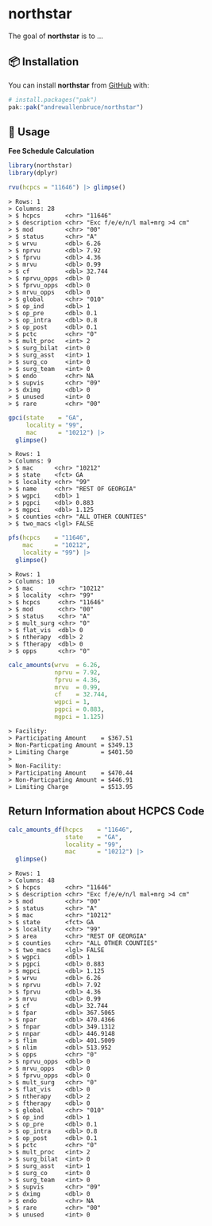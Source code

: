 
<!-- README.md is generated from README.Rmd. Please edit that file -->

# northstar

<!-- badges: start -->
<!-- badges: end -->

The goal of **northstar** is to …

## :package: Installation

You can install **northstar** from [GitHub](https://github.com/) with:

``` r
# install.packages("pak")
pak::pak("andrewallenbruce/northstar")
```

## :beginner: Usage

**Fee Schedule Calculation**

``` r
library(northstar)
library(dplyr)
```

``` r
rvu(hcpcs = "11646") |> glimpse()
```

    > Rows: 1
    > Columns: 28
    > $ hcpcs       <chr> "11646"
    > $ description <chr> "Exc f/e/e/n/l mal+mrg >4 cm"
    > $ mod         <chr> "00"
    > $ status      <chr> "A"
    > $ wrvu        <dbl> 6.26
    > $ nprvu       <dbl> 7.92
    > $ fprvu       <dbl> 4.36
    > $ mrvu        <dbl> 0.99
    > $ cf          <dbl> 32.744
    > $ nprvu_opps  <dbl> 0
    > $ fprvu_opps  <dbl> 0
    > $ mrvu_opps   <dbl> 0
    > $ global      <chr> "010"
    > $ op_ind      <dbl> 1
    > $ op_pre      <dbl> 0.1
    > $ op_intra    <dbl> 0.8
    > $ op_post     <dbl> 0.1
    > $ pctc        <chr> "0"
    > $ mult_proc   <int> 2
    > $ surg_bilat  <int> 0
    > $ surg_asst   <int> 1
    > $ surg_co     <int> 0
    > $ surg_team   <int> 0
    > $ endo        <chr> NA
    > $ supvis      <chr> "09"
    > $ dximg       <dbl> 0
    > $ unused      <int> 0
    > $ rare        <chr> "00"

``` r
gpci(state    = "GA",
     locality = "99",
     mac      = "10212") |> 
  glimpse()
```

    > Rows: 1
    > Columns: 9
    > $ mac      <chr> "10212"
    > $ state    <fct> GA
    > $ locality <chr> "99"
    > $ name     <chr> "REST OF GEORGIA"
    > $ wgpci    <dbl> 1
    > $ pgpci    <dbl> 0.883
    > $ mgpci    <dbl> 1.125
    > $ counties <chr> "ALL OTHER COUNTIES"
    > $ two_macs <lgl> FALSE

``` r
pfs(hcpcs    = "11646", 
    mac      = "10212",
    locality = "99") |> 
  glimpse()
```

    > Rows: 1
    > Columns: 10
    > $ mac       <chr> "10212"
    > $ locality  <chr> "99"
    > $ hcpcs     <chr> "11646"
    > $ mod       <chr> "00"
    > $ status    <chr> "A"
    > $ mult_surg <chr> "0"
    > $ flat_vis  <dbl> 0
    > $ ntherapy  <dbl> 2
    > $ ftherapy  <dbl> 0
    > $ opps      <chr> "0"

``` r
calc_amounts(wrvu  = 6.26,
             nprvu = 7.92,
             fprvu = 4.36,
             mrvu  = 0.99,
             cf    = 32.744,
             wgpci = 1,
             pgpci = 0.883,
             mgpci = 1.125)
```

    > Facility:
    > Participating Amount    = $367.51
    > Non-Particpating Amount = $349.13
    > Limiting Charge         = $401.50
    > 
    > Non-Facility:
    > Participating Amount    = $470.44
    > Non-Particpating Amount = $446.91
    > Limiting Charge         = $513.95

## Return Information about HCPCS Code

``` r
calc_amounts_df(hcpcs    = "11646", 
                state    = "GA", 
                locality = "99", 
                mac      = "10212") |> 
  glimpse()
```

    > Rows: 1
    > Columns: 48
    > $ hcpcs       <chr> "11646"
    > $ description <chr> "Exc f/e/e/n/l mal+mrg >4 cm"
    > $ mod         <chr> "00"
    > $ status      <chr> "A"
    > $ mac         <chr> "10212"
    > $ state       <fct> GA
    > $ locality    <chr> "99"
    > $ area        <chr> "REST OF GEORGIA"
    > $ counties    <chr> "ALL OTHER COUNTIES"
    > $ two_macs    <lgl> FALSE
    > $ wgpci       <dbl> 1
    > $ pgpci       <dbl> 0.883
    > $ mgpci       <dbl> 1.125
    > $ wrvu        <dbl> 6.26
    > $ nprvu       <dbl> 7.92
    > $ fprvu       <dbl> 4.36
    > $ mrvu        <dbl> 0.99
    > $ cf          <dbl> 32.744
    > $ fpar        <dbl> 367.5065
    > $ npar        <dbl> 470.4366
    > $ fnpar       <dbl> 349.1312
    > $ nnpar       <dbl> 446.9148
    > $ flim        <dbl> 401.5009
    > $ nlim        <dbl> 513.952
    > $ opps        <chr> "0"
    > $ nprvu_opps  <dbl> 0
    > $ mrvu_opps   <dbl> 0
    > $ fprvu_opps  <dbl> 0
    > $ mult_surg   <chr> "0"
    > $ flat_vis    <dbl> 0
    > $ ntherapy    <dbl> 2
    > $ ftherapy    <dbl> 0
    > $ global      <chr> "010"
    > $ op_ind      <dbl> 1
    > $ op_pre      <dbl> 0.1
    > $ op_intra    <dbl> 0.8
    > $ op_post     <dbl> 0.1
    > $ pctc        <chr> "0"
    > $ mult_proc   <int> 2
    > $ surg_bilat  <int> 0
    > $ surg_asst   <int> 1
    > $ surg_co     <int> 0
    > $ surg_team   <int> 0
    > $ supvis      <chr> "09"
    > $ dximg       <dbl> 0
    > $ endo        <chr> NA
    > $ rare        <chr> "00"
    > $ unused      <int> 0
